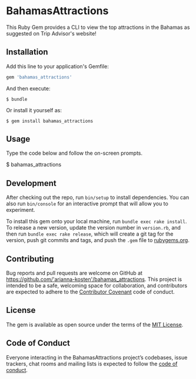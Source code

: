 
# BahamasAttractions

This Ruby Gem provides a CLI to view the top attractions in the Bahamas as suggested on Trip Advisor's website! 

## Installation

Add this line to your application's Gemfile:

```ruby
gem 'bahamas_attractions'
```

And then execute:

    $ bundle

Or install it yourself as:

    $ gem install bahamas_attractions

## Usage

Type the code below and follow the on-screen prompts.

$ bahamas_attractions

## Development

After checking out the repo, run `bin/setup` to install dependencies. You can also run `bin/console` for an interactive prompt that will allow you to experiment.

To install this gem onto your local machine, run `bundle exec rake install`. To release a new version, update the version number in `version.rb`, and then run `bundle exec rake release`, which will create a git tag for the version, push git commits and tags, and push the `.gem` file to [rubygems.org](https://rubygems.org).

## Contributing

Bug reports and pull requests are welcome on GitHub at https://github.com/'arianna-kosten'/bahamas_attractions. This project is intended to be a safe, welcoming space for collaboration, and contributors are expected to adhere to the [Contributor Covenant](http://contributor-covenant.org) code of conduct.

## License

The gem is available as open source under the terms of the [MIT License](https://opensource.org/licenses/MIT).

## Code of Conduct

Everyone interacting in the BahamasAttractions project’s codebases, issue trackers, chat rooms and mailing lists is expected to follow the [code of conduct](https://github.com/'arianna-kosten'/bahamas_attractions/blob/master/CODE_OF_CONDUCT.md).
